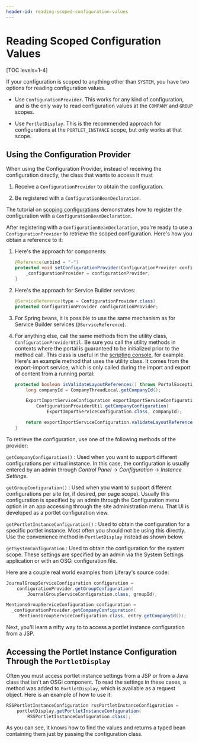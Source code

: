 ```yaml
---
header-id: reading-scoped-configuration-values
---
```


# Reading Scoped Configuration Values

[TOC levels=1-4]

If your configuration is scoped to anything other than `SYSTEM`, you have two
options for reading configuration values.

-   Use `ConfigurationProvider`. This works for any kind of configuration,
    and is the only way to read configuration values at the `COMPANY` and
    `GROUP` scopes.

-   Use `PortletDisplay`. This is the recommended approach for configurations
    at the `PORTLET_INSTANCE` scope, but only works at that scope.

## Using the Configuration Provider

When using the Configuration Provider, instead of receiving the configuration
directly, the class that wants to access it must 

1.  Receive a `ConfigurationProvider` to obtain the configuration.

2.  Be registered with a `ConfigurationBeanDeclaration`.

The tutorial on 
[scoping configurations](/docs/7-2/frameworks/-/knowledge_base/f/scoping-configurations) 
demonstrates how to register the configuration with a `ConfigurationBeanDeclaration`.

After registering with a `ConfigurationBeanDeclaration`, you're ready to use a
`ConfigurationProvider` to retrieve the scoped configuration. Here's how you
obtain a reference to it:

1.  Here's the approach for components:

    ```java
    @Reference(unbind = "-")
    protected void setConfigurationProvider(ConfigurationProvider configurationProvider) {
        _configurationProvider = configurationProvider;
    }
    ```

2.  Here's the approach for Service Builder services:

    ```java
    @ServiceReference(type = ConfigurationProvider.class)
    protected ConfigurationProvider configurationProvider;
    ```

3.  For Spring beans, it is possible to use the same mechanism as for Service
    Builder services (`@ServiceReference`). 
    
    <!--Uncomment once article is available
    Check the documentation on 
    how to integrate Spring beans with OSGi services
    for more details.
    -->

4.  For anything else, call the same methods from the utility class,
    `ConfigurationProviderUtil`. Be sure you call the utility methods in
    contexts where the portal is guaranteed to be initialized prior to the
    method call. This class is useful in the 
    [scripting console](/docs/7-2/user/-/knowledge_base/u/running-scripts-from-the-script-console),
    for example. Here's an example method that uses the utility class. It comes
    from the export-import service, which is only called during the import and
    export of content from a running portal:

    ```java
  	protected boolean isValidateLayoutReferences() throws PortalException {
  		long companyId = CompanyThreadLocal.getCompanyId();

  		ExportImportServiceConfiguration exportImportServiceConfiguration =
  			ConfigurationProviderUtil.getCompanyConfiguration(
  				ExportImportServiceConfiguration.class, companyId);

  		return exportImportServiceConfiguration.validateLayoutReferences();
  	}
    ```

To retrieve the configuration, use one of the following methods of the provider:

`getCompanyConfiguration()`
: Used when you want to support different configurations per virtual instance.
In this case, the configuration is usually entered by an admin through *Control
Panel* &rarr; *Configuration* &rarr; *Instance Settings*. 

`getGroupConfiguration()`
: Used when you want to support different configurations per site (or, if
desired, per page scope). Usually this configuration is specified by an admin
through the Configuration menu option in an app accessing through the site
administration menu. That UI is developed as a portlet configuration view.

`getPortletInstanceConfiguration()`
: Used to obtain the configuration for a specific portlet instance. Most often
you should not be using this directly. Use the convenience method in
`PortletDisplay` instead as shown below.

`getSystemConfiguration`
: Used to obtain the configuration for the system scope. These settings are
specified by an admin via the System Settings application or with an OSGi
configuration file.

Here are a couple real world examples from Liferay's source code:

```java
JournalGroupServiceConfiguration configuration =
    configurationProvider.getGroupConfiguration(
        JournalGroupServiceConfiguration.class, groupId);

MentionsGroupServiceConfiguration configuration =
  _configurationProvider.getCompanyConfiguration(
     MentionsGroupServiceConfiguration.class, entry.getCompanyId());
```

Next, you'll learn a nifty way to to access a portlet instance configuration
from a JSP.

## Accessing the Portlet Instance Configuration Through the `PortletDisplay`

Often you must access portlet instance settings from a JSP or from a Java class
that isn't an OSGi component. To read the settings in these cases, a
method was added to `PortletDisplay`, which is available as a request object.
Here is an example of how to use it:

```java
RSSPortletInstanceConfiguration rssPortletInstanceConfiguration =
    portletDisplay.getPortletInstanceConfiguration(
        RSSPortletInstanceConfiguration.class);
```

As you can see, it knows how to find the values and returns a typed bean
containing them just by passing the configuration class.
